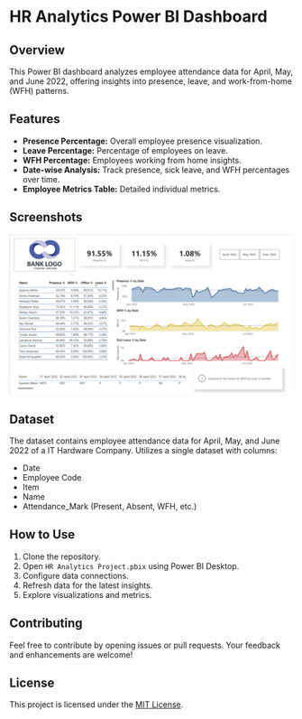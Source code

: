 # HR Analytics Power BI Dashboard

## Overview
This Power BI dashboard analyzes employee attendance data for April, May, and June 2022, offering insights into presence, leave, and work-from-home (WFH) patterns.

## Features
- **Presence Percentage:** Overall employee presence visualization.
- **Leave Percentage:** Percentage of employees on leave.
- **WFH Percentage:** Employees working from home insights.
- **Date-wise Analysis:** Track presence, sick leave, and WFH percentages over time.
- **Employee Metrics Table:** Detailed individual metrics.

## Screenshots
![Dashboard Overview](HR_Analytics.png)

## Dataset
The dataset contains employee attendance data for April, May, and June 2022 of a IT Hardware Company.
Utilizes a single dataset with columns:
- Date
- Employee Code
- Item
- Name
- Attendance_Mark (Present, Absent, WFH, etc.)

## How to Use
1. Clone the repository.
2. Open `HR Analytics Project.pbix` using Power BI Desktop.
3. Configure data connections.
4. Refresh data for the latest insights.
5. Explore visualizations and metrics.

## Contributing
Feel free to contribute by opening issues or pull requests. Your feedback and enhancements are welcome!

## License
This project is licensed under the [MIT License](LICENSE).
